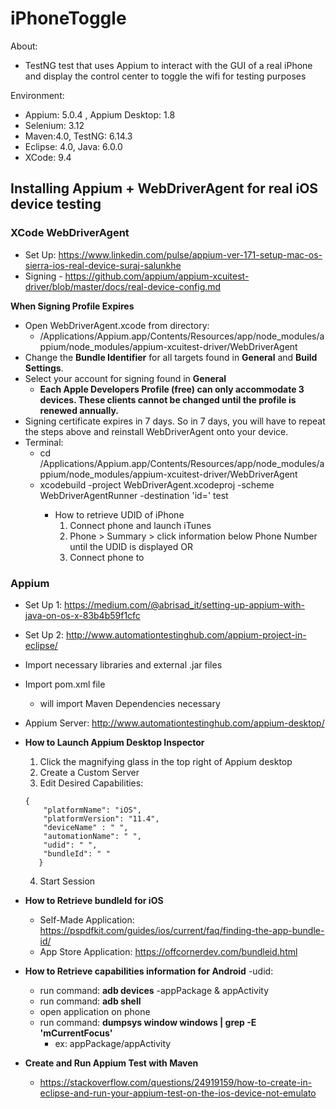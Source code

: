# iPhoneToggle

About: 
  - TestNG test that uses Appium to interact with the GUI of a real iPhone and display the control center to toggle the wifi for testing purposes
  
Environment: 
- Appium: 5.0.4 , Appium Desktop: 1.8
- Selenium: 3.12
- Maven:4.0, TestNG: 6.14.3
- Eclipse: 4.0, Java: 6.0.0
- XCode: 9.4


## **Installing Appium + WebDriverAgent for real iOS device testing**
### **XCode WebDriverAgent**
  - Set Up: https://www.linkedin.com/pulse/appium-ver-171-setup-mac-os-sierra-ios-real-device-suraj-salunkhe
  - Signing - https://github.com/appium/appium-xcuitest-driver/blob/master/docs/real-device-config.md
  
  **When Signing Profile Expires**
  - Open WebDriverAgent.xcode from directory:
     - /Applications/Appium.app/Contents/Resources/app/node_modules/appium/node_modules/appium-xcuitest-driver/WebDriverAgent
  - Change the **Bundle Identifier** for all targets found in **General** and **Build Settings**.
  - Select your account for signing found in **General**
    -  **Each Apple Developers Profile (free) can only accommodate 3 devices. These clients cannot be changed until the profile is renewed annually.**
  - Signing certificate expires in 7 days. So in 7 days, you will have to repeat the steps above and reinstall WebDriverAgent onto your device.
   - Terminal:
      - cd /Applications/Appium.app/Contents/Resources/app/node_modules/appium/node_modules/appium-xcuitest-driver/WebDriverAgent    
      - xcodebuild -project WebDriverAgent.xcodeproj -scheme WebDriverAgentRunner -destination 'id=<udid>' test
        - How to retrieve UDID of iPhone
          1. Connect phone and launch iTunes
          2. Phone > Summary > click information below Phone Number until the UDID is displayed
          OR
          1. Connect phone to 
  
### **Appium**
  - Set Up 1: https://medium.com/@abrisad_it/setting-up-appium-with-java-on-os-x-83b4b59f1cfc
  - Set Up 2: http://www.automationtestinghub.com/appium-project-in-eclipse/
  - Import necessary libraries and external .jar files
  - Import pom.xml file 
      - will import Maven Dependencies necessary
  - Appium Server: http://www.automationtestinghub.com/appium-desktop/
  - **How to Launch Appium Desktop Inspector**
    1. Click the magnifying glass in the top right of Appium desktop
    2. Create a Custom Server
    3. Edit Desired Capabilities: 
      ```
      { 
          "platformName": "iOS",
          "platformVersion": "11.4",
          "deviceName" : " ",
          "automationName": " ",
          "udid": " ",
          "bundleId": " "
         }
      ```
    4. Start Session
    
  - **How to Retrieve bundleId for iOS**
     - Self-Made Application: https://pspdfkit.com/guides/ios/current/faq/finding-the-app-bundle-id/
     - App Store Application: https://offcornerdev.com/bundleid.html
  - **How to Retrieve capabilities information for Android**
     -udid:
      - run command: **adb devices**
     -appPackage & appActivity
      - run command: **adb shell**
      - open application on phone
      - run command: **dumpsys window windows | grep -E 'mCurrentFocus'**
        - ex: appPackage/appActivity
  - **Create and Run Appium Test with Maven**
      - https://stackoverflow.com/questions/24919159/how-to-create-in-eclipse-and-run-your-appium-test-on-the-ios-device-not-emulato


  
